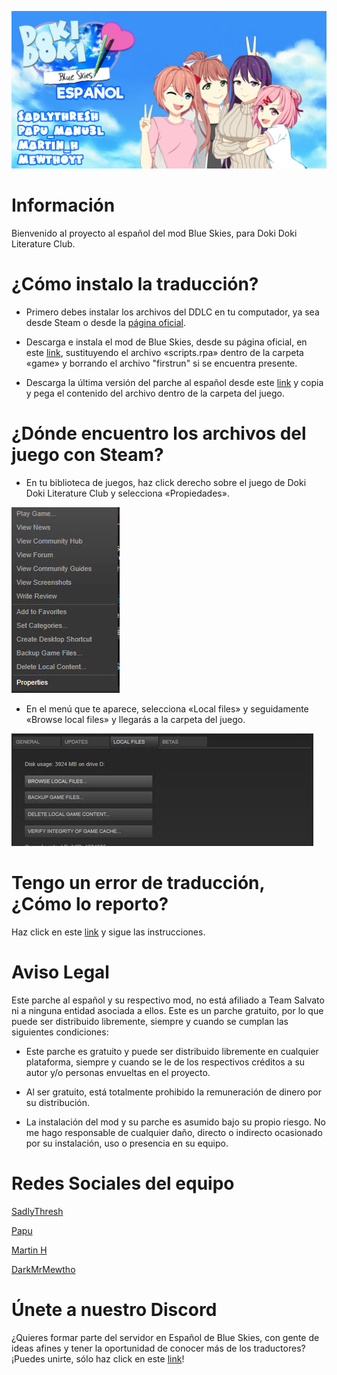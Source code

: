 ![SadlyThresh](https://github.com/SadlyThresh/DDBS_ESP/raw/master/images/top.png)
# Información
Bienvenido al proyecto al español del mod Blue Skies, para Doki Doki Literature Club. 
# ¿Cómo instalo la traducción? 
* Primero debes instalar los archivos del DDLC en tu computador, ya sea desde Steam o desde la [página oficial](https://ddlc.moe/).

* Descarga e instala el mod de Blue Skies, desde su página oficial, en este [link](https://blueskiesmod.com/), sustituyendo el archivo «scripts.rpa» dentro de la carpeta «game» y borrando el archivo "firstrun" si se encuentra presente.

* Descarga la última versión del parche al español desde este [link](https://github.com/SadlyThresh/DDBS_ESP/releases) y copia y pega el contenido del archivo dentro de la carpeta del juego.

# ¿Dónde encuentro los archivos del juego con Steam?
* En tu biblioteca de juegos, haz click derecho sobre el juego de Doki Doki Literature Club y selecciona «Propiedades».

![Capture1](https://github.com/SadlyThresh/DDBS_ESP/raw/master/images/Screenshot(1).jpg)

* En el menú que te aparece, selecciona «Local files» y seguidamente «Browse local files» y llegarás a la carpeta del juego.

![Capture2](https://github.com/SadlyThresh/DDBS_ESP/raw/master/images/Screenshot(2).jpg)

# Tengo un error de traducción, ¿Cómo lo reporto? 
Haz click en este [link](https://github.com/SadlyThresh/DDBS_ESP/blob/master/Bug.md) y sigue las instrucciones.

# Aviso Legal

Este parche al español y su respectivo mod, no está afiliado a Team Salvato ni a ninguna entidad asociada a ellos. Este es un parche gratuito, por lo que puede ser distribuido libremente, siempre y cuando se cumplan las siguientes condiciones: 

* Este parche es gratuito y puede ser distribuido libremente en cualquier plataforma, siempre y cuando se le de los respectivos créditos a su autor y/o personas envueltas en el proyecto.

* Al ser gratuito, está totalmente prohibido la remuneración de dinero por su distribución.

* La instalación del mod y su parche es asumido bajo su propio riesgo. No me hago responsable de cualquier daño, directo o indirecto ocasionado por su instalación, uso o presencia en su equipo.

# Redes Sociales del equipo

[SadlyThresh](https://twitter.com/sadlythresh)

[Papu](https://www.youtube.com/channel/UC-3B0xtrowh8Oyh8VHA6Ziw)

[Martin H](https://twitter.com/MartinH52149286)

[DarkMrMewtho](https://twitter.com/MewthoYT)

# Únete a nuestro Discord

¿Quieres formar parte del servidor en Español de Blue Skies, con gente de ideas afines y tener la oportunidad de conocer más de los traductores? ¡Puedes unirte, sólo haz click en este [link](https://discord.gg/tYR6NDu)!


